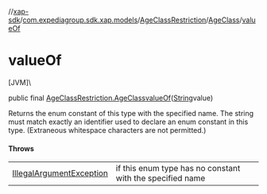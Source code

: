 //[xap-sdk](../../../../index.md)/[com.expediagroup.sdk.xap.models](../../index.md)/[AgeClassRestriction](../index.md)/[AgeClass](index.md)/[valueOf](value-of.md)

# valueOf

[JVM]\

public final [AgeClassRestriction.AgeClass](index.md)[valueOf](value-of.md)([String](https://docs.oracle.com/javase/8/docs/api/java/lang/String.html)value)

Returns the enum constant of this type with the specified name. The string must match exactly an identifier used to declare an enum constant in this type. (Extraneous whitespace characters are not permitted.)

#### Throws

| | |
|---|---|
| [IllegalArgumentException](https://kotlinlang.org/api/latest/jvm/stdlib/kotlin/-illegal-argument-exception/index.html) | if this enum type has no constant with the specified name |
